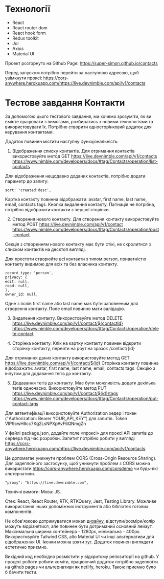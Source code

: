 # Технології

- React
- React router dom
- React hook form
- Redux toolkit
- Joi
- Axios
- Material UI

Проект розгорнуто на Github Page:
https://super-simon.github.io/contacts

Перед запуском потрібно перейти за наступною адресою, щоб увімкнути проксі:
https://cors-anywhere.herokuapp.com/https://live.devnimble.com/api/v1/contacts

# Тестове завдання Контакти

За допомогою цього тестового завдання, ми хочемо зрозуміти, як ви вмієте працювати з вимогами, розбиратись з новими технологіями та використовувати їх. Потрібно створити односторінковий додаток для керування контактами.

Додаток повинен містити наступну функціональність:

1. Відображення списку контактів.
   Для отримання контактів використовуйте метод
   GET https://live.devnimble.com/api/v1/contacts https://www.nimble.com/developers/docs/#tag/Contacts/operation/list-contacts

Для відображення нещодавно доданих контактів, потрібно додати параметр до запиту:

```
sort: 'created:desc',
```

Картка контакту повинна відображати: avatar, first name, last name, email, contacts tags. Кнопка видалення контакту.
Пагінація не потрібна, потрібно відобразити контакти з першої сторінки.

2. Cтворення нового контакту.
   Для створення контакту використовуйте метод
   POST https://live.devnimble.com/api/v1/contact
   https://www.nimble.com/developers/docs/#tag/Contacts/operation/post-contact

Секція з створенням нового контакту має бути стікі, не скролитися з списком контактів на десктоп вигляді.

Для простоти створюйте всі контакти з типом person, приватністю контакту видимою для всіх та без власника контакту.

```
record_type: 'person',
privacy: {
edit: null,
read: null,
},
owner_id: null,
```

Одне з полів first name або last name має бути заповненим для створення контакту.
Поле email повинно мати валідацію.

3. Видалення контакту.
   Використовуйте метод DELETE https://live.devnimble.com/api/v1/contact/${contactId}
   https://www.nimble.com/developers/docs/#tag/Contacts/operation/delete-contact

4. Cторінка контакту.
   Клік на картку контакту повинен відкрити сторінку контакту, перейти на роут на зразок /contact/{id}

Для отримання даних контакту використовуйте метод
GET https://live.devnimble.com/api/v1/contact/${id}
Сторінка контакту повинна відображати: avatar, first name, last name, email, contacts tags.
Секцію з інпутом для додавання тегів до контакту.

5. Додавання тегів до контакту.
   Має бути можливість додати декілька тегів одночасно.
   Використовуйте метод
   PUT https://live.devnimble.com/api/v1/contact/${id}/tags
   https://www.nimble.com/developers/docs/#tag/Contacts/operation/put-contact-tags

Для автентифікації використовуйте Authorization хедер і токен ("Authorization: Bearer YOUR_API_KEY") для запитів.
Token VlP9cwH6cc7Kg2LsNPXpAvF6QNmgZn

У файлі package.json, додайте поле «проксі» для проксі API запитів до сервера під час розробки.
Запитит потрібно робити у вигляді https://cors-anywhere.herokuapp.com/https://live.devnimble.com/api/v1/contacts

Це допомагає уникнути проблем CORS (Cross-Origin Resource Sharing).
Для задеплоїного застосунку, щоб уникнути проблем з CORS можна використати https://cors-anywhere.herokuapp.com/corsdemo чи будь-які альтернативи.

```
"proxy": "https://live.devnimble.com",
```

Технічні вимоги:
Мова: JS.

Стек: React, React Router, RTK, RTKQuery, Jest, Testing Library.
Можливе використання інших допоміжних інструментів або бібліотек готових компонентів.

Не обов'язково дотримуватися мокап [дизайну](https://www.figma.com/design/OJf6EpdlnAQOmL1acT4VzG/Nimble-Test), відступи/розміри/колір можуть відрізнятися, але повинен бути дотриманий основний лейаут. Максимальна ширина контейнера - 1280px, мінімальна - 400px.
Використовуйте Tailwind CSS, або Material UI чи інші альтернативи для відображення UI. Іконки можна взяти [тут](https://fonts.google.com/icons?selected=Material+Icons).
Додаток повинен виглядати естетично приємно.

Вихідний код необхідно розмістити у відкритому репозиторії на github.
У процесі роботи робити коміти, працюючий додаток потрібно задеплоїти на github pages чи альтернативи як netlify, heroku. Також приємно було б бачити тести.

